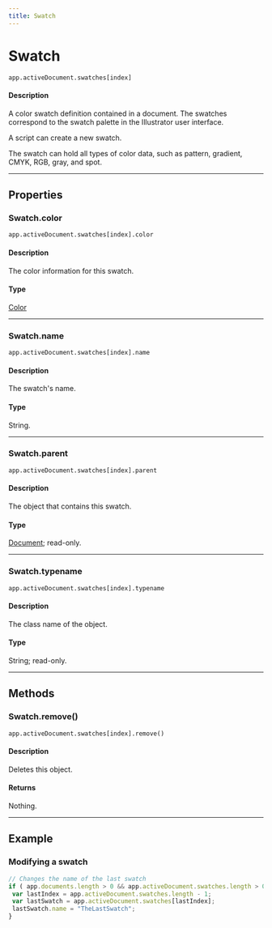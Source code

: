 ```yaml
---
title: Swatch
---
```

# Swatch

`app.activeDocument.swatches[index]`

#### Description

A color swatch definition contained in a document. The swatches correspond to the swatch palette in the Illustrator user interface.

A script can create a new swatch.

The swatch can hold all types of color data, such as pattern, gradient, CMYK, RGB, gray, and spot.

---

## Properties

### Swatch.color

`app.activeDocument.swatches[index].color`

#### Description

The color information for this swatch.

#### Type

[Color](.././Color)

---

### Swatch.name

`app.activeDocument.swatches[index].name`

#### Description

The swatch's name.

#### Type

String.

---

### Swatch.parent

`app.activeDocument.swatches[index].parent`

#### Description

The object that contains this swatch.

#### Type

[Document](.././Document); read-only.

---

### Swatch.typename

`app.activeDocument.swatches[index].typename`

#### Description

The class name of the object.

#### Type

String; read-only.

---

## Methods

### Swatch.remove()

`app.activeDocument.swatches[index].remove()`

#### Description

Deletes this object.

#### Returns

Nothing.

---

## Example

### Modifying a swatch

```javascript
// Changes the name of the last swatch
if ( app.documents.length > 0 && app.activeDocument.swatches.length > 0 ) {
 var lastIndex = app.activeDocument.swatches.length - 1;
 var lastSwatch = app.activeDocument.swatches[lastIndex];
 lastSwatch.name = "TheLastSwatch";
}
```
